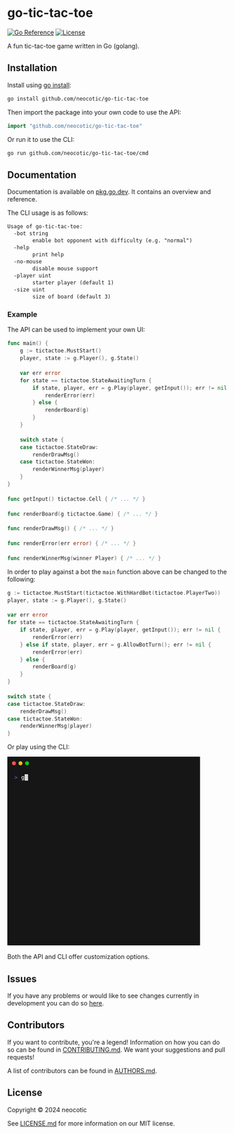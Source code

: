 # go-tic-tac-toe

[![Go Reference](https://img.shields.io/badge/go.dev-reference-007d9c?style=for-the-badge&logo=go&logoColor=white)](https://pkg.go.dev/github.com/neocotic/go-tic-tac-toe)
[![License](https://img.shields.io/github/license/neocotic/go-tic-tac-toe?style=for-the-badge)](https://github.com/neocotic/go-tic-tac-toe/blob/main/LICENSE.md)

A fun tic-tac-toe game written in Go (golang).

## Installation

Install using [go install](https://go.dev/ref/mod#go-install):

``` sh
go install github.com/neocotic/go-tic-tac-toe
```

Then import the package into your own code to use the API:

``` go
import "github.com/neocotic/go-tic-tac-toe"
```

Or run it to use the CLI:

``` sh
go run github.com/neocotic/go-tic-tac-toe/cmd
```

## Documentation

Documentation is available on [pkg.go.dev](https://pkg.go.dev/github.com/neocotic/go-tic-tac-toe#section-documentation).
It contains an overview and reference.

The CLI usage is as follows:

```
Usage of go-tic-tac-toe:
  -bot string
    	enable bot opponent with difficulty (e.g. "normal")
  -help
    	print help
  -no-mouse
    	disable mouse support
  -player uint
    	starter player (default 1)
  -size uint
    	size of board (default 3)
```

### Example

The API can be used to implement your own UI:

``` go
func main() {
    g := tictactoe.MustStart()
    player, state := g.Player(), g.State()

    var err error
    for state == tictactoe.StateAwaitingTurn {
        if state, player, err = g.Play(player, getInput()); err != nil {
            renderError(err)
        } else {
            renderBoard(g)
        }
    }

    switch state {
    case tictactoe.StateDraw:
        renderDrawMsg()
    case tictactoe.StateWon:
        renderWinnerMsg(player)
    }
}

func getInput() tictactoe.Cell { /* ... */ }

func renderBoard(g tictactoe.Game) { /* ... */ }

func renderDrawMsg() { /* ... */ }

func renderError(err error) { /* ... */ }

func renderWinnerMsg(winner Player) { /* ... */ }
```

In order to play against a bot the `main` function above can be changed to the following:

``` go
g := tictactoe.MustStart(tictactoe.WithHardBot(tictactoe.PlayerTwo))
player, state := g.Player(), g.State()

var err error
for state == tictactoe.StateAwaitingTurn {
    if state, player, err = g.Play(player, getInput()); err != nil {
        renderError(err)
    } else if state, player, err = g.AllowBotTurn(); err != nil {
        renderError(err)
    } else {
        renderBoard(g)
    }
}

switch state {
case tictactoe.StateDraw:
    renderDrawMsg()
case tictactoe.StateWon:
    renderWinnerMsg(player)
}
```

Or play using the CLI:

![CLI Example](_examples/recordings/v0.gif)

Both the API and CLI offer customization options.

## Issues

If you have any problems or would like to see changes currently in development you can do so
[here](https://github.com/neocotic/go-tic-tac-toe/issues).

## Contributors

If you want to contribute, you're a legend! Information on how you can do so can be found in
[CONTRIBUTING.md](https://github.com/neocotic/go-tic-tac-toe/blob/main/CONTRIBUTING.md). We want your suggestions and
pull requests!

A list of contributors can be found in [AUTHORS.md](https://github.com/neocotic/go-tic-tac-toe/blob/main/AUTHORS.md).

## License

Copyright © 2024 neocotic

See [LICENSE.md](https://github.com/neocotic/go-tic-tac-toe/raw/main/LICENSE.md) for more information on our MIT
license.
